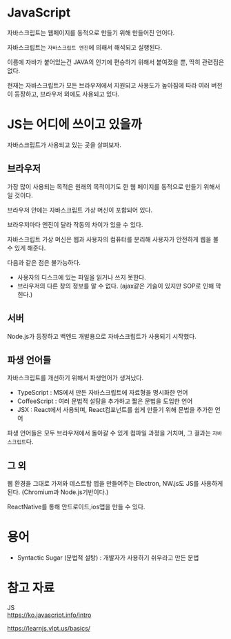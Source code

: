 # JavaScript
자바스크립트는 웹페이지를 동적으로 만들기 위해 만들어진 언어다.

자바스크립트는 `자바스크립트 엔진`에 의해서 해석되고 실행된다.

이름에 자바가 붙어있는건 JAVA의 인기에 편승하기 위해서 붙여졌을 뿐, 딱히 관련점은 없다.

현재는 자바스크립트가 모든 브라우저에서 지원되고 사용도가 높아짐에 따라 여러 버전이 등장하고, 브라우저 외에도 사용되고 있다.

# JS는 어디에 쓰이고 있을까
자바스크립트가 사용되고 있는 곳을 살펴보자.

## 브라우저
가장 많이 사용되는 목적은 원래의 목적이기도 한 웹 페이지를 동적으로 만들기 위해서일 것이다.

브라우저 안에는 자바스크립트 가상 머신이 포함되어 있다.

브라우저마다 엔진이 달라 작동의 차이가 있을 수 있다.

자바스크립트 가상 머신은 웹과 사용자의 컴퓨터를 분리해 사용자가 안전하게 웹을 볼 수 있게 해준다.

다음과 같은 점은 불가능하다.
- 사용자의 디스크에 있는 파일을 읽거나 쓰지 못한다.
- 브라우저의 다른 창의 정보를 알 수 없다. (ajax같은 기술이 있지만 SOP로 인해 막힌다.)

## 서버
Node.js가 등장하고 백엔드 개발용으로 자바스크립트가 사용되기 시작했다.

## 파생 언어들
자바스크립트를 개선하기 위해서 파생언어가 생겨났다.

- TypeScript : MS에서 만든 자바스크립트에 자료형을 명시화한 언어
- CoffeeScript : 여러 문법적 설탕을 추가하고 짧은 문법을 도입한 언어
- JSX : React에서 사용되며, React컴포넌트를 쉽게 만들기 위해 문법을 추가한 언어

파생 언어들은 모두 브라우저에서 돌아갈 수 있게 컴파일 과정을 거치며, 그 결과는 `자바스크립트`다.

## 그 외
웹 환경을 그대로 가져와 데스트탑 앱을 만들어주는 Electron, NW.js도 JS를 사용하게 된다. (Chromium과 Node.js기반이다.)

ReactNative를 통해 안드로이드,ios앱을 만들 수 있다.

# 용어
- Syntactic Sugar (문법적 설탕) : 개발자가 사용하기 쉬우라고 만든 문법

# 참고 자료
JS<br>
https://ko.javascript.info/intro

https://learnjs.vlpt.us/basics/
